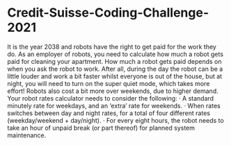 # Credit-Suisse-Coding-Challenge-2021
It is the year 2038 and robots have the right to get paid for the work they do. As an employer of robots, you need to calculate how much a robot gets paid for cleaning your apartment.     How much a robot gets paid depends on when you ask the robot to work. After all, during the day the robot can be a little louder and work a bit faster whilst everyone is out of the house, but at night, you will need to turn on the super quiet mode, which takes more effort! Robots also cost a bit more over weekends, due to higher demand.     Your robot rates calculator needs to consider the following:  ·         A standard minutely rate for weekdays, and an ‘extra’ rate for weekends.  ·         When rates switches between day and night rates, for a total of four different rates (weekday/weekend + day/night).  ·         For every eight hours, the robot needs to take an hour of unpaid break (or part thereof) for planned system maintenance.
